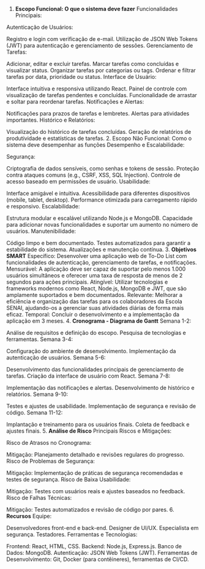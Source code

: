 1. **Escopo Funcional: O que o sistema deve fazer**
Funcionalidades Principais:

Autenticação de Usuários:

Registro e login com verificação de e-mail.
Utilização de JSON Web Tokens (JWT) para autenticação e gerenciamento de sessões.
Gerenciamento de Tarefas:

Adicionar, editar e excluir tarefas.
Marcar tarefas como concluídas e visualizar status.
Organizar tarefas por categorias ou tags.
Ordenar e filtrar tarefas por data, prioridade ou status.
Interface de Usuário:

Interface intuitiva e responsiva utilizando React.
Painel de controle com visualização de tarefas pendentes e concluídas.
Funcionalidade de arrastar e soltar para reordenar tarefas.
Notificações e Alertas:

Notificações para prazos de tarefas e lembretes.
Alertas para atividades importantes.
Histórico e Relatórios:

Visualização do histórico de tarefas concluídas.
Geração de relatórios de produtividade e estatísticas de tarefas.
2. Escopo Não Funcional: Como o sistema deve desempenhar as funções
Desempenho e Escalabilidade:

Segurança:

Criptografia de dados sensíveis, como senhas e tokens de sessão.
Proteção contra ataques comuns (e.g., CSRF, XSS, SQL Injection).
Controle de acesso baseado em permissões de usuário.
Usabilidade:

Interface amigável e intuitiva.
Acessibilidade para diferentes dispositivos (mobile, tablet, desktop).
Performance otimizada para carregamento rápido e responsivo.
Escalabilidade:

Estrutura modular e escalável utilizando Node.js e MongoDB.
Capacidade para adicionar novas funcionalidades e suportar um aumento no número de usuários.
Manutenibilidade:

Código limpo e bem documentado.
Testes automatizados para garantir a estabilidade do sistema.
Atualizações e manutenção contínua.
3. **Objetivos SMART**
Específico: Desenvolver uma aplicação web de To-Do List com funcionalidades de autenticação, gerenciamento de tarefas, e notificações.
Mensurável: A aplicação deve ser capaz de suportar pelo menos 1.000 usuários simultâneos e oferecer uma taxa de resposta de menos de 2 segundos para ações principais.
Atingível: Utilizar tecnologias e frameworks modernos como React, Node.js, MongoDB e JWT, que são amplamente suportados e bem documentados.
Relevante: Melhorar a eficiência e organização das tarefas para os colaboradores da Escola SENAI, ajudando-os a gerenciar suas atividades diárias de forma mais eficaz.
Temporal: Concluir o desenvolvimento e a implementação da aplicação em 3 meses.
4. **Cronograma - Diagrama de Gantt**
Semana 1-2:

Análise de requisitos e definição do escopo.
Pesquisa de tecnologias e ferramentas.
Semana 3-4:

Configuração do ambiente de desenvolvimento.
Implementação da autenticação de usuários.
Semana 5-6:

Desenvolvimento das funcionalidades principais de gerenciamento de tarefas.
Criação da interface de usuário com React.
Semana 7-8:

Implementação das notificações e alertas.
Desenvolvimento de histórico e relatórios.
Semana 9-10:

Testes e ajustes de usabilidade.
Implementação de segurança e revisão de código.
Semana 11-12:

Implantação e treinamento para os usuários finais.
Coleta de feedback e ajustes finais.
5. **Análise de Risco**
Principais Riscos e Mitigações:

Risco de Atrasos no Cronograma:

Mitigação: Planejamento detalhado e revisões regulares do progresso.
Risco de Problemas de Segurança:

Mitigação: Implementação de práticas de segurança recomendadas e testes de segurança.
Risco de Baixa Usabilidade:

Mitigação: Testes com usuários reais e ajustes baseados no feedback.
Risco de Falhas Técnicas:

Mitigação: Testes automatizados e revisão de código por pares.
6. **Recursos**
Equipe:

Desenvolvedores front-end e back-end.
Designer de UI/UX.
Especialista em segurança.
Testadores.
Ferramentas e Tecnologias:

Frontend: React, HTML, CSS.
Backend: Node.js, Express.js.
Banco de Dados: MongoDB.
Autenticação: JSON Web Tokens (JWT).
Ferramentas de Desenvolvimento: Git, Docker (para contêineres), ferramentas de CI/CD.




